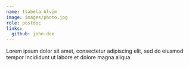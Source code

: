 ```yaml
---
name: Isabela Alvim
image: images/photo.jpg
role: postdoc
links:
  github: john-doe
---
```


Lorem ipsum dolor sit amet, consectetur adipiscing elit, sed do eiusmod tempor incididunt ut labore et dolore magna aliqua.
